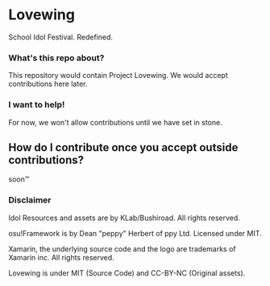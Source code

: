 # Lovewing
School Idol Festival. Redefined.

### What's this repo about?

This repository would contain Project Lovewing. We would accept contributions here later.

### I want to help!

For now, we won't allow contributions until we have set in stone.

## How do I contribute once you accept outside contributions?

soon:tm:

### Disclaimer

Idol Resources and assets are by KLab/Bushiroad. All rights reserved.

osu!Framework is by Dean "peppy" Herbert of ppy Ltd. Licensed under MIT.

Xamarin, the underlying source code and the logo are trademarks of Xamarin inc. All rights reserved.

Lovewing is under MIT (Source Code) and CC-BY-NC (Original assets).


